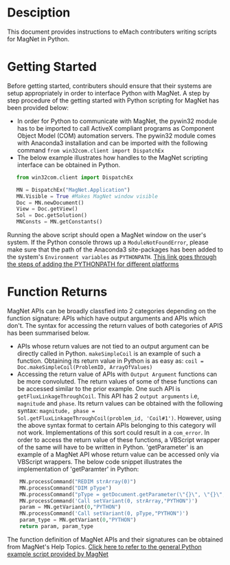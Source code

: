 # Desciption

This document provides instructions to eMach contributers writing scripts for MagNet in Python.

# Getting Started

Before getting started, contributers should ensure that their systems are setup appropriately in order to interface Python with MagNet. A step by step procedure of the getting started with Python scripting for MagNet has been provided below:
- In order for Python to communicate with MagNet, the pywin32 module has to be imported to call ActiveX compliant programs as Component Object Model (COM) automation servers. The pywin32 module comes with Anaconda3 installation and can be imported with the following command `from win32com.client import DispatchEx`
- The below example illustrates how handles to the MagNet scripting interface can be obtained in Python.
```python
   from win32com.client import DispatchEx 

   MN = DispatchEx("MagNet.Application") 
   MN.Visible = True #Makes MagNet window visible
   Doc = MN.newDocument()
   View = Doc.getView()
   Sol = Doc.getSolution()
   MNConsts = MN.getConstants() 
```
Running the above script should open a MagNet window on the user's system. If the Python console throws up a `ModuleNotFoundError`, please make sure that the path of the Anaconda3 site-packages has been added to the system's `Environment variables` as `PYTHONPATH`.
[This link goes through the steps of adding the PYTHONPATH for different platforms](https://bic-berkeley.github.io/psych-214-fall-2016/using_pythonpath.html)

# Function Returns

MagNet APIs can be broadly classfied into 2 categories depending on the function signature: APIs which have output arguments and APIs which don't. The syntax for accessing the return values of both categories of APIS has been summarised below.
- APIs whose return values are not tied to an output argument can be directly called in Python. `makeSimpleCoil` is an example of such a function. Obtaining its return value in Python is as easy as: `coil = Doc.makeSimpleCoil(ProblemID, ArrayOfValues)`
- Accessing the return value of APIs with `Output Argument` functions can be more convoluted. The return values of some of these functions can be accessed similar to the prior example. One such API is `getFluxLinkageThroughCoil`. This API has 2 `output arguments` i.e, `magnitude` and `phase`. Its return values can be obtained with the following syntax: `magnitude, phase = Sol.getFluxLinkageThroughCoil(problem_id, 'Coil#1')`. 
However, using the above syntax format to certain APIs belonging to this category will not work. Implementations of this sort could result in a `com_error`. In order to access the return value of these functions, a VBScript wrapper of the same will have to be written in Python. 'getParameter' is an example of a MagNet API whose return value can be accessed only via VBScript wrappers. The below code snippet illustrates the implementation of 'getParamter' in Python:
```python
    MN.processCommand("REDIM strArray(0)")
    MN.processCommand("DIM pType")
    MN.processCommand("pType = getDocument.getParameter(\"{}\", \"{}\", strArray)".format(path,parameter))
    MN.processCommand('Call setVariant(0, strArray,"PYTHON")')    
    param = MN.getVariant(0,"PYTHON")
    MN.processCommand('Call setVariant(0, pType,"PYTHON")')    
    param_type = MN.getVariant(0,"PYTHON")
    return param, param_type
```
The function definition of MagNet APIs and their signatures can be obtained from MagNet's Help Topics.
[Click here to refer to the general Python example script provided by MagNet](https://support.sw.siemens.com/en-US/knowledge-base/MG611570)
